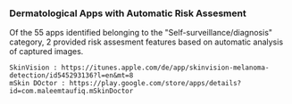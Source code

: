 ### Dermatological Apps with Automatic Risk Assesment

Of the 55 apps identified belonging to the "Self-surveillance/diagnosis" category, 2 provided risk assesment features based on automatic analysis of captured images. 

    SkinVision : https://itunes.apple.com/de/app/skinvision-melanoma-detection/id545293136?l=en&mt=8
    mSkin DOctor : https://play.google.com/store/apps/details?id=com.maleemtaufiq.mSkinDoctor

